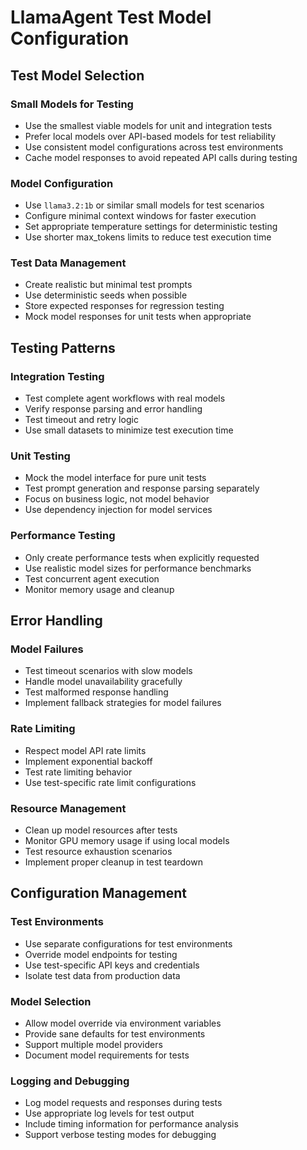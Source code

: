 # LlamaAgent Test Model Configuration

## Test Model Selection

### Small Models for Testing
- Use the smallest viable models for unit and integration tests
- Prefer local models over API-based models for test reliability
- Use consistent model configurations across test environments
- Cache model responses to avoid repeated API calls during testing

### Model Configuration
- Use `llama3.2:1b` or similar small models for test scenarios
- Configure minimal context windows for faster execution
- Set appropriate temperature settings for deterministic testing
- Use shorter max_tokens limits to reduce test execution time

### Test Data Management
- Create realistic but minimal test prompts
- Use deterministic seeds when possible
- Store expected responses for regression testing
- Mock model responses for unit tests when appropriate

## Testing Patterns

### Integration Testing
- Test complete agent workflows with real models
- Verify response parsing and error handling
- Test timeout and retry logic
- Use small datasets to minimize test execution time

### Unit Testing
- Mock the model interface for pure unit tests
- Test prompt generation and response parsing separately
- Focus on business logic, not model behavior
- Use dependency injection for model services

### Performance Testing
- Only create performance tests when explicitly requested
- Use realistic model sizes for performance benchmarks
- Test concurrent agent execution
- Monitor memory usage and cleanup

## Error Handling

### Model Failures
- Test timeout scenarios with slow models
- Handle model unavailability gracefully
- Test malformed response handling
- Implement fallback strategies for model failures

### Rate Limiting
- Respect model API rate limits
- Implement exponential backoff
- Test rate limiting behavior
- Use test-specific rate limit configurations

### Resource Management
- Clean up model resources after tests
- Monitor GPU memory usage if using local models
- Test resource exhaustion scenarios
- Implement proper cleanup in test teardown

## Configuration Management

### Test Environments
- Use separate configurations for test environments
- Override model endpoints for testing
- Use test-specific API keys and credentials
- Isolate test data from production data

### Model Selection
- Allow model override via environment variables
- Provide sane defaults for test environments
- Support multiple model providers
- Document model requirements for tests

### Logging and Debugging
- Log model requests and responses during tests
- Use appropriate log levels for test output
- Include timing information for performance analysis
- Support verbose testing modes for debugging